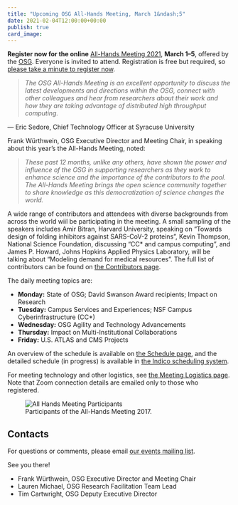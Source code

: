 ```yaml
---
title: "Upcoming OSG All-Hands Meeting, March 1&ndash;5"
date: 2021-02-04T12:00:00+00:00
publish: true
card_image: 
--- 
```

**Register now for the online** <a href="https://indico.fnal.gov/event/47040/registrations/2899/" target="_blank">All-Hands Meeting 2021</a>, **March 1&ndash;5**, offered by the <a href="/" target="_blank">OSG</a>. Everyone is invited to attend. Registration is free but required, so
[please take a minute to register now](https://indico.fnal.gov/event/47040/registrations/2899/).

> *The OSG All-Hands Meeting is an excellent opportunity to discuss the latest developments and directions within the OSG, connect with other colleagues and hear from researchers about their work and how they are taking advantage of distributed high throughput computing.*

&mdash; Eric Sedore, Chief Technology Officer at Syracuse University

Frank Würthwein, OSG Executive Director and Meeting Chair, in speaking about this year’s the All-Hands Meeting, noted:

> *These past 12 months, unlike any others, have shown the power and influence of the OSG in supporting researchers as they work to enhance science and the importance of the contributors to the pool. The All-Hands Meeting brings the open science community together to share knowledge as this democratization of science changes the world.*

A wide range of contributors and attendees with diverse backgrounds from across the world wiil be participating in the meeting. A small sampling of the speakers includes Amir Bitran, Harvard University, speaking on “Towards design of folding inhibitors against SARS-CoV-2 proteins”, Kevin Thompson, National Science Foundation, discussing “CC* and campus computing”, and James P. Howard, Johns Hopkins Applied Physics Laboratory, will be talking about “Modeling demand for medical resources”. The full list of contributors can be found on [the Contributors page](https://indico.fnal.gov/event/47040/contributions/).


The daily meeting topics are:

* **Monday:** State of OSG; David Swanson Award recipients; Impact on Research
* **Tuesday:** Campus Services and Experiences; NSF Campus Cyberinfrastructure (CC*)
* **Wednesday:** OSG Agility and Technology Advancements
* **Thursday:** Impact on Multi-Institutional Collaborations
* **Friday:** U.S. ATLAS and CMS Projects

An overview of the schedule is available on [the Schedule page](/all-hands/2021/schedule/),
and the detailed schedule (in progress) is available in
[the Indico scheduling system](https://indico.fnal.gov/event/47040/timetable/).

For meeting technology and other logistics, see
[the Meeting Logistics page](/all-hands/2021/technology/).
Note that Zoom connection details are emailed only to those who registered.

<figure class="figure">
  <img src="{{site.baseurl}}/assets/images/All_Hands_Meeting_Group.JPG" class="figure-img img-fluid rounded" alt="All Hands Meeting Participants">
  <figcaption class="figure-caption">Participants of the All-Hands Meeting 2017.</figcaption>
</figure>

## Contacts

For questions or comments, please email
[our events mailing list](mailto:events@opensciencegrid.org).

See you there!

* Frank Würthwein, OSG Executive Director and Meeting Chair
* Lauren Michael, OSG Research Facilitation Team Lead
* Tim Cartwright, OSG Deputy Executive Director
